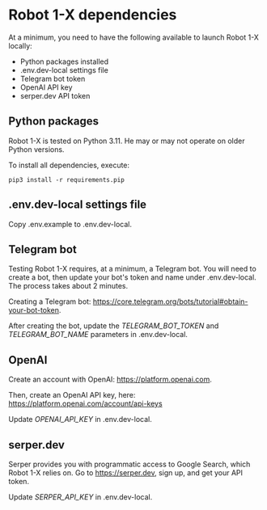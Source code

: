# Robot 1-X dependencies

At a minimum, you need to have the following available to launch Robot 1-X locally:

- Python packages installed
- .env.dev-local settings file
- Telegram bot token
- OpenAI API key 
- serper.dev API token

## Python packages

Robot 1-X is tested on Python 3.11.
He may or may not operate on older Python versions.

To install all dependencies, execute:

```pip3 install -r requirements.pip```

## .env.dev-local settings file

Copy .env.example to .env.dev-local.

## Telegram bot

Testing Robot 1-X requires, at a minimum, a Telegram bot.
You will need to create a bot, then update your bot's token and name under .env.dev-local.
The process takes about 2 minutes.

Creating a Telegram bot: https://core.telegram.org/bots/tutorial#obtain-your-bot-token.

After creating the bot, update the *TELEGRAM_BOT_TOKEN* and *TELEGRAM_BOT_NAME* parameters in .env.dev-local.

## OpenAI

Create an account with OpenAI: https://platform.openai.com.

Then, create an OpenAI API key, here: https://platform.openai.com/account/api-keys

Update *OPENAI_API_KEY* in .env.dev-local.

## serper.dev

Serper provides you with programmatic access to Google Search, which Robot 1-X relies on.
Go to https://serper.dev, sign up, and get your API token.

Update *SERPER_API_KEY* in .env.dev-local.

